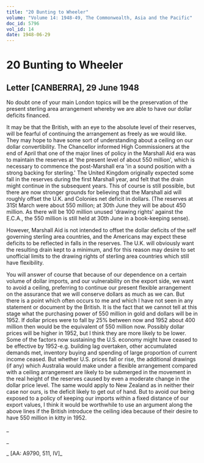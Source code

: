 ```yaml
---
title: "20 Bunting to Wheeler"
volume: "Volume 14: 1948-49, The Commonwealth, Asia and the Pacific"
doc_id: 5796
vol_id: 14
date: 1948-06-29
---
```


# 20 Bunting to Wheeler

## Letter [CANBERRA], 29 June 1948

No doubt one of your main London topics will be the preservation of the present sterling area arrangement whereby we are able to have our dollar deficits financed.

It may be that the British, with an eye to the absolute level of their reserves, will be fearful of continuing the arrangement as freely as we would like. They may hope to have some sort of understanding about a ceiling on our dollar convertibility. The Chancellor informed High Commissioners at the end of April that one of the major lines of policy in the Marshall Aid era was to maintain the reserves at 'the present level of about 550 million', which is necessary to commence the post-Marshall era 'in a sound position with a strong backing for sterling.' The United Kingdom originally expected some fall in the reserves during the first Marshall year, and felt that the drain might continue in the subsequent years. This of course is still possible, but there are now stronger grounds for believing that the Marshall aid will roughly offset the U.K. and Colonies net deficit in dollars. (The reserves at 31St March were about 550 million; at 30th June they will be about 450 million. As there will be 100 million unused 'drawing rights' against the E.C.A., the 550 million is still held at 30th June in a book-keeping sense).

However, Marshall Aid is not intended to offset the dollar deficits of the self governing sterling area countries, and the Americans may expect these deficits to be reflected in falls in the reserves. The U.K. will obviously want the resulting drain kept to a minimum, and for this reason may desire to set unofficial limits to the drawing rights of sterling area countries which still have flexibility.

You will answer of course that because of our dependence on a certain volume of dollar imports, and our vulnerability on the export side, we want to avoid a ceiling, preferring to continue our present flexible arrangement on the assurance that we will conserve dollars as much as we can. But there is a point which often occurs to me and which I have not seen in any statement or document by the British. It is the fact that we cannot tell at this stage what the purchasing power of 550 million in gold and dollars will be in 1952. If dollar prices were to fall by 25% between now and 1952 about 400 million then would be the equivalent of 550 million now. Possibly dollar prices will be higher in 1952, but I think they are more likely to be lower. Some of the factors now sustaining the U.S. economy might have ceased to be effective by 1952-e.g. building lag overtaken, other accumulated demands met, inventory buying and spending of large proportion of current income ceased. But whether U.S. prices fall or rise, the additional drawings (if any) which Australia would make under a flexible arrangement compared with a ceiling arrangement are likely to be submerged in the movement in the real height of the reserves caused by even a moderate change in the dollar price level. The same would apply to New Zealand as in neither their case nor ours, is the deficit likely to get out of hand. But to avoid our being exposed to a policy of keeping our imports within a fixed distance of our export values, I think it would be worthwhile to use an argument along the above lines if the British introduce the ceiling idea because of their desire to have 550 million in kitty in 1952.

_

_

_ [AA: A9790, 511, IV]_
